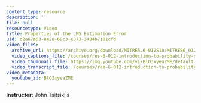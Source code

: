 ```yaml
---
content_type: resource
description: ''
file: null
resourcetype: Video
title: Properties of the LMS Estimation Error
uid: b2a67a63-8e28-68c3-e873-3484b7101cfd
video_files:
  archive_url: https://archive.org/download/MITRES.6-012S18/MITRES6_012S18_L16-08_300k.mp4
  video_captions_file: /courses/res-6-012-introduction-to-probability-spring-2018/bbf1dd17744854518ba2cbc565304a73_BlO3xyeaZME.vtt
  video_thumbnail_file: https://img.youtube.com/vi/BlO3xyeaZME/default.jpg
  video_transcript_file: /courses/res-6-012-introduction-to-probability-spring-2018/5352c32375ea11dd2b3df0dcfda4c1b8_BlO3xyeaZME.pdf
video_metadata:
  youtube_id: BlO3xyeaZME
---
```


**Instructor:** John Tsitsiklis